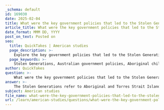 ```yaml
---
_schema: default
id: 169030
date: 2025-02-04
title: What were the key government policies that led to the Stolen Generations, and how have they been addressed in historical context?
article_title: What were the key government policies that led to the Stolen Generations, and how have they been addressed in historical context?
date_format: MMM DD, YYYY
post_on_text: Posted on
seo:
  title: QuickTakes | American studies
  page_description: >-
    Explore the key government policies that led to the Stolen Generations in Australia and the ongoing efforts to address their historical impact on Aboriginal and Torres Strait Islander communities.
  page_keywords: >-
    Stolen Generations, Australian government policies, Aboriginal children removal, assimilation policies, historical context, intergenerational trauma, Bringing Them Home report, reparations, reconciliation efforts, Aboriginal and Torres Strait Islander peoples
author: QuickTakes
question: >-
    What were the key government policies that led to the Stolen Generations, and how have they been addressed in historical context?
answer: >-
    The Stolen Generations refer to Aboriginal and Torres Strait Islander children who were forcibly removed from their families and communities by Australian government policies from approximately 1910 to the 1970s. This tragic chapter in Australian history was driven by a series of assimilation policies aimed at integrating Indigenous peoples into white society, which were based on the belief that Aboriginal and Torres Strait Islander lives would improve if they were raised in non-Indigenous households.\n\n### Key Government Policies Leading to the Stolen Generations\n\n1. **Assimilation Policies**: The primary rationale behind the removal of Indigenous children was the belief in assimilation. Government officials, such as A. O. Neville, the Chief Protector of Aborigines in Western Australia, advocated for the training of mixed-race children to become part of white society, with the expectation that they would eventually marry into it. This was seen as a way to "breed out" Aboriginality.\n\n2. **Legislation**: Various laws facilitated the removal of children, including:\n   - **Aboriginal Protection and Restriction of the Sale of Opium Act 1897 (Queensland)**: This act allowed the Chief Protector to move Aboriginal people to reserves and keep children in institutions.\n   - **Aborigines Ordinance 1918 (Northern Territory)**: This ordinance enabled the removal of children of mixed descent from their families.\n   - **Aborigines Act 1934 (South Australia)** and **Native Administration Act 1936 (Western Australia)**: These acts provided broad powers for the removal of Aboriginal children, particularly targeting those deemed "at-risk."\n\n3. **Government and Church Involvement**: The removal policies were implemented by both state and federal governments, often in collaboration with churches and welfare organizations. Children were placed in institutions, fostered out, or adopted by white families, effectively severing their ties to their cultural heritage.\n\n### Historical Context and Addressing the Impact\n\nThe impact of these policies has been profound and lasting, resulting in significant intergenerational trauma among Aboriginal and Torres Strait Islander peoples. The removal of children disrupted cultural, spiritual, and family connections, leading to a loss of identity and community cohesion.\n\nIn 1997, the **Bringing Them Home report** was released, which documented the experiences of the Stolen Generations and made several key recommendations, including:\n- An official acknowledgment of the wrongs committed against Aboriginal and Torres Strait Islander peoples.\n- A formal apology from the Australian government, which was delivered in 2008 by then-Prime Minister Kevin Rudd.\n\n### Ongoing Reconciliation Efforts\n\nEfforts to address the historical injustices faced by the Stolen Generations continue today. Some of these efforts include:\n- **Reparations Schemes**: Various states, such as South Australia, have established reparations schemes for survivors of the Stolen Generations.\n- **Public Acknowledgment and Education**: There is a growing movement to educate the broader Australian public about the history and impact of the Stolen Generations, fostering a deeper understanding of Aboriginal and Torres Strait Islander cultures.\n- **Support Services**: Organizations like the Healing Foundation work to address the ongoing trauma caused by the forced removal of children, providing support to affected communities.\n\nIn summary, the policies leading to the Stolen Generations were rooted in assimilationist ideologies and were enacted through a series of legislative measures that facilitated the removal of Indigenous children from their families. The historical context of these policies has been increasingly recognized, and efforts toward reconciliation and healing are ongoing, aiming to address the deep-seated impacts of these actions on Aboriginal and Torres Strait Islander peoples.
subject: American studies
file_name: what-were-the-key-government-policies-that-led-to-the-stolen-generations-and-how-have-they-been-addressed-in-historical-context.md
url: /learn/american-studies/questions/what-were-the-key-government-policies-that-led-to-the-stolen-generations-and-how-have-they-been-addressed-in-historical-context
---
```


&nbsp;